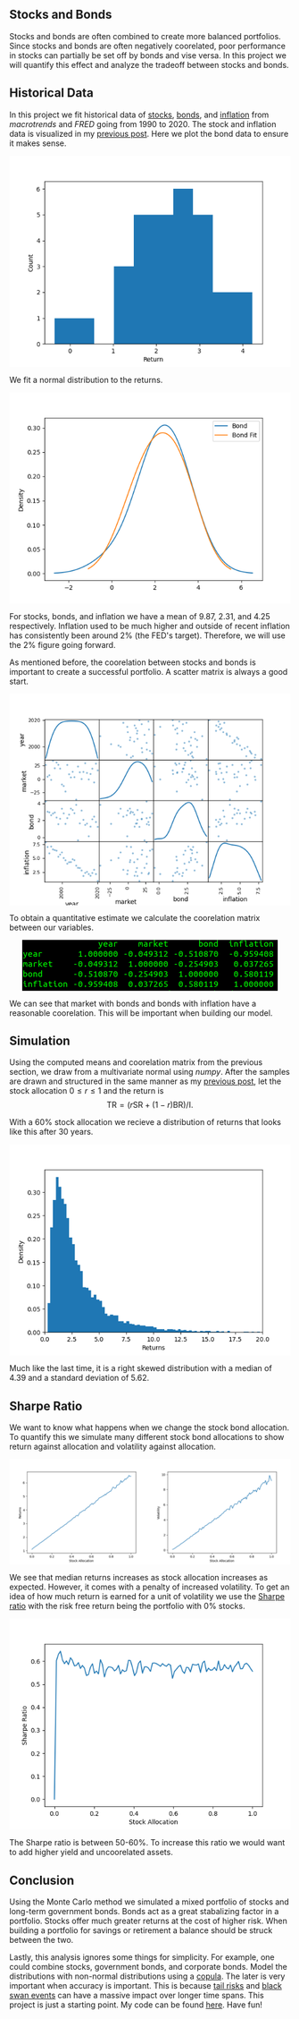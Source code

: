 <style>
.center {
	display: block;
	margin-left: auto;
	margin-right: auto;
}
</style>

## Stocks and Bonds
Stocks and bonds are often combined to create more balanced portfolios. Since stocks and bonds are often negatively coorelated, poor performance in stocks can partially be set off by bonds and vise versa. In this project we will quantify this effect and analyze the tradeoff between stocks and bonds.

## Historical Data
In this project we fit historical data of [stocks](https://www.macrotrends.net/2526/sp-500-historical-annual-returns), [bonds](https://www.macrotrends.net/2016/10-year-treasury-bond-rate-yield-chart), and [inflation](https://fred.stlouisfed.org/series/FPCPITOTLZGUSA) from *macrotrends* and *FRED* going from 1990 to 2020. The stock and inflation data is visualized in my [previous post](https://nightwing52.github.io/monte_carlo_analysis.html). Here we plot the bond data to ensure it makes sense.

<img src="/img/stock_bond/bond_hist.png" class="center" alt="Historic bond data.">

We fit a normal distribution to the returns.

<img src="/img/stock_bond/bond_fit.png" class="center" alt="Bond fitted with normal.">

For stocks, bonds, and inflation we have a mean of 9.87, 2.31, and 4.25 respectively. Inflation used to be much higher and outside of recent inflation has consistently been around 2% (the FED's target). Therefore, we will use the 2% figure going forward.

As mentioned before, the coorelation between stocks and bonds is important to create a successful portfolio. A scatter matrix is always a good start.

<img src="/img/stock_bond/scatter_matrix.png" class="center" alt="Scatter matrix of variables.">

To obtain a quantitative estimate we calculate the coorelation matrix between our variables.

<img src="/img/stock_bond/coor_matrix.png" class="center" alt="Coorelation matrix of variables.">

We can see that market with bonds and bonds with inflation have a reasonable coorelation. This will be important when building our model.

## Simulation
Using the computed means and coorelation matrix from the previous section, we draw from a multivariate normal using *numpy*. After the samples are drawn and structured in the same manner as my [previous post](https://nightwing52.github.io/monte_carlo_analysis.html), let the stock allocation $0 \leq r \leq 1$ and the return is
$$\text{TR} = (r\text{SR}+(1-r)\text{BR})/\text{I} .$$

With a 60% stock allocation we recieve a distribution of returns that looks like this after 30 years.

<img src="/img/stock_bond/return_dist.png" class="center" alt="Return distribution.">

Much like the last time, it is a right skewed distribution with a median of 4.39 and a standard deviation of 5.62. 

## Sharpe Ratio
We want to know what happens when we change the stock bond allocation. To quantify this we simulate many different stock bond allocations to show return against allocation and volatility against allocation.

<img src="/img/stock_bond/alloc_vs_return_vol.png" class="center" alt="Return and volatility vs stock allocation.">

We see that median returns increases as stock allocation increases as expected. However, it comes with a penalty of increased volatility. To get an idea of how much return is earned for a unit of volatility we use the [Sharpe ratio](https://www.investopedia.com/terms/s/sharperatio.asp) with the risk free return being the portfolio with 0% stocks. 

<img src="/img/stock_bond/sharpe.png" class="center" alt="Sharpe ratio.">

The Sharpe ratio is between 50-60%. To increase this ratio we would want to add higher yield and uncoorelated assets. 

## Conclusion
Using the Monte Carlo method we simulated a mixed portfolio of stocks and long-term government bonds. Bonds act as a great stabalizing factor in a portfolio. Stocks offer much greater returns at the cost of higher risk. When building a portfolio for savings or retirement a balance should be struck between the two.

Lastly, this analysis ignores some things for simplicity. For example, one could combine stocks, government bonds, and corporate bonds. Model the distributions with non-normal distributions using a [copula](https://en.wikipedia.org/wiki/Copula_(probability_theory)). The later is very important when accuracy is important. This is because [tail risks](https://www.investopedia.com/terms/t/tailrisk.asp) and [black swan events](https://www.investopedia.com/terms/b/blackswan.asp) can have a massive impact over longer time spans. This project is just a starting point. My code can be found [here](https://github.com/Nightwing52/econ). Have fun!
